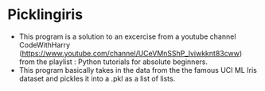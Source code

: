 # Picklingiris

* This program is a solution to an excercise from a youtube channel CodeWithHarry (https://www.youtube.com/channel/UCeVMnSShP_Iviwkknt83cww) from the playlist : Python tutorials for absolute beginners.
* This program basically takes in the data from the the famous UCI ML Iris dataset and pickles it into a .pkl as a list of lists. 
